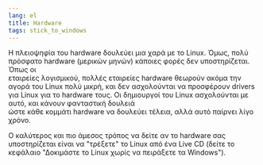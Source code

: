 ```yaml
---
lang: el
title: Hardware
tags: stick_to_windows
---
```


Η πλειοψηφία του hardware δουλεύει μια χαρά με το Linux. Όμως, πολύ πρόσφατο 
hardware (μερικών μηνών) κάποιες φορές δεν υποστηρίζεται. Όπως οι  
εταιρείες λογισμικού, πολλές εταιρείες hardware θεωρούν ακόμα την αγορά του Linux 
πολύ μικρή, και δεν ασχολούνται να προσφέρουν drivers για Linux για το 
hardware τους. Οι δημιουργοί του Linux ασχολούνται με αυτό, και κάνουν φανταστική δουλειά  
ώστε κάθε κομμάτι hardware να δουλεύει τέλεια, αλλά αυτό παίρνει λίγο χρόνο.

Ο καλύτερος και πιο άμεσος τρόπος να δείτε αν το 
hardware σας υποστηρίζεται είναι να "τρέξετε" το Linux από ένα Live CD (δείτε το 
κεφάλαιο "Δοκιμάστε το Linux χωρίς να πειράξετε τα Windows").

